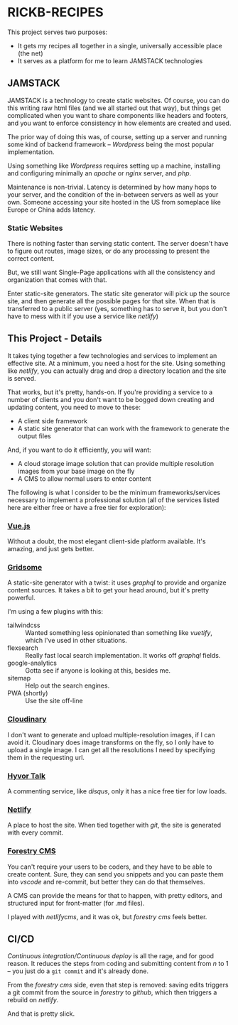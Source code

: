 # RICKB-RECIPES

This project serves two purposes:

* It gets my recipes all together in a single, universally accessible place (the net)
* It serves as a platform for me to learn JAMSTACK technologies

## JAMSTACK

JAMSTACK is a technology to create static websites.  Of course, you can do this writing raw html files (and we all started out that way), but things get complicated when you want to share components like headers and footers, and you want to enforce consistency in how elements are created and used.

The prior way of doing this was, of course, setting up a server and running some kind of backend framework &ndash; _Wordpress_ being the most popular implementation.

Using something like _Wordpress_ requires setting up a machine, installing and configuring minimally an _apache_ or _nginx_ server, and _php_.

Maintenance is non-trivial.  Latency is determined by how many hops to your server, and the condition of the in-between servers as well as your own.  Someone accessing your site hosted in the US from someplace like Europe or China adds latency.

### Static Websites

There is nothing faster than serving static content.  The server doesn't have to figure out routes, image sizes, or do any processing to present the correct content.

But, we still want Single-Page applications with all the consistency and organization that comes with that.

Enter static-site generators.  The static site generator will pick up the source site, and then generate all the possible pages for that site.  When that is transferred to a public server (yes, something has to serve it, but you don't have to mess with it if you use a service like _netlify_)

## This Project - Details

It takes tying together a few technologies and services to implement an effective site.  At a minimum, you need a host for the site.  Using something like _netlify_, you can actually drag and drop a directory location and the site is served.

That works, but it's pretty, hands-on.  If you're providing a service to a number of clients and you don't want to be bogged down creating and updating content, you need to move to these:

* A client side framework
* A static site generator that can work with the framework to generate the output files

And, if you want to do it efficiently, you will want:

* A cloud storage image solution that can provide multiple resolution images from your base image on the fly
* A CMS to allow normal users to enter content

The following is what I consider to be the minimum frameworks/services necessary to implement a professional solution (all of the services listed here are either free or have a free tier for exploration):

### [Vue.js](https://vuejs.org)

Without a doubt, the most elegant client-side platform available.  It's amazing, and just gets better.

### [Gridsome](https://gridsome.org)

A static-site generator with a twist: it uses _graphql_ to provide and organize content sources.  It takes a bit to get your head around, but it's pretty powerful.

I'm using a few plugins with this:

<dl>
<dt>tailwindcss</dt>
<dd>Wanted something less opinionated than something like <em>vuetify</em>, which I've used in other situations.</dd>
<dt>flexsearch</dt>
<dd>Really fast local search implementation.  It works off <em>graphql</em> fields.</dd>
<dt>google-analytics</dt>
<dd>Gotta see if anyone is looking at this, besides me.</dd>
<dt>sitemap</dt>
<dd>Help out the search engines.</dt>
<dt>PWA (shortly)</dt>
<dd>Use the site off-line</dt>
</dl>

### [Cloudinary](https://cloudinary.com)

I don't want to generate and upload multiple-resolution images, if I can avoid it.  Cloudinary does image transforms on the fly, so I only have to upload a single image.  I can get all the resolutions I need by specifying them in the requesting url.

### [Hyvor Talk](https://talk.hyvor.com/console/moderate/general/611)

A commenting service, like _disqus_, only it has a nice free tier for low loads.

### [Netlify](https://www.netlify.com/)

A place to host the site.  When tied together with _git_, the site is generated with every commit.

### [Forestry CMS](https://forestry.io/)

You can't require your users to be coders, and they have to be able to create content.  Sure, they can send you snippets and you can paste them into _vscode_ and re-commit, but better they can do that themselves.

A CMS can provide the means for that to happen, with pretty editors, and structured input for front-matter (for .md files).

I played with _netlifycms_, and it was ok, but _forestry cms_ feels better.

## CI/CD

_Continuous integration/Continuous deploy_ is all the rage, and for good reason.  It reduces the steps from coding and submitting content from _n_ to 1 &ndash; you just do a `git commit` and it's already done.

From the _forestry cms_ side, even that step is removed: saving edits triggers a git commit from the source in _forestry_ to _github_, which then triggers a rebuild on _netlify_.

And that is pretty slick.


